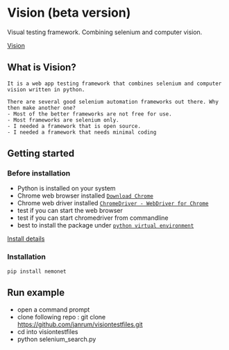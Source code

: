 # Vision (beta version)
Visual testing framework. Combining selenium and computer vision.

<a href="https://www.nemonet.io" target="_blank">Vision</a>

## What is Vision?
```
It is a web app testing framework that combines selenium and computer vision written in python.

There are several good selenium automation frameworks out there. Why then make another one? 
- Most of the better frameworks are not free for use.
- Most frameworks are selenium only.
- I needed a framework that is open source.
- I needed a framework that needs minimal coding
```
## Getting started
### Before installation
- Python is installed on your system
- Chrome web browser installed <a href="https://www.google.com/intl/en/chrome/" target="_blank">`Download Chrome`</a>
- Chrome web driver installed <a href="https://chromedriver.chromium.org/downloads" target="_blank">`ChromeDriver - WebDriver for Chrome`</a>
- test if you can start the web browser
- test if you can start chromedriver from commandline
- best  to install the package under <a href="https://docs.python.org/3.6/library/venv.html" target="_blank">`python virtual environment`</a> 

[Install details](install.md)

### Installation
```
pip install nemonet
```

## Run example
- open a command prompt
- clone following repo : git clone https://github.com/janrum/visiontestfiles.git
- cd into visiontestfiles
- python selenium_search.py
